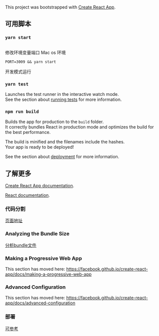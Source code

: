 This project was bootstrapped with [Create React App](https://github.com/facebook/create-react-app).

## 可用脚本


### `yarn start`
## 
修改环境变量端口
Mac os 环境
```$xslt
PORT=3009 && yarn start
```
开发模式运行

### `yarn test`

Launches the test runner in the interactive watch mode.<br>
See the section about [running tests](https://facebook.github.io/create-react-app/docs/running-tests) for more information.

### `npm run build`

Builds the app for production to the `build` folder.<br>
It correctly bundles React in production mode and optimizes the build for the best performance.

The build is minified and the filenames include the hashes.<br>
Your app is ready to be deployed!

See the section about [deployment](https://facebook.github.io/create-react-app/docs/deployment) for more information.

## 了解更多

 [Create React App documentation](https://facebook.github.io/create-react-app/docs/getting-started).

[React documentation](https://reactjs.org/).

### 代码分割

[页面地址](https://facebook.github.io/create-react-app/docs/code-splitting)

### Analyzing the Bundle Size

[分析bundle文件](https://facebook.github.io/create-react-app/docs/analyzing-the-bundle-size) 

### Making a Progressive Web App

This section has moved here: https://facebook.github.io/create-react-app/docs/making-a-progressive-web-app

### Advanced Configuration

This section has moved here: https://facebook.github.io/create-react-app/docs/advanced-configuration

### 部署

[可参考](https://facebook.github.io/create-react-app/docs/deployment)

